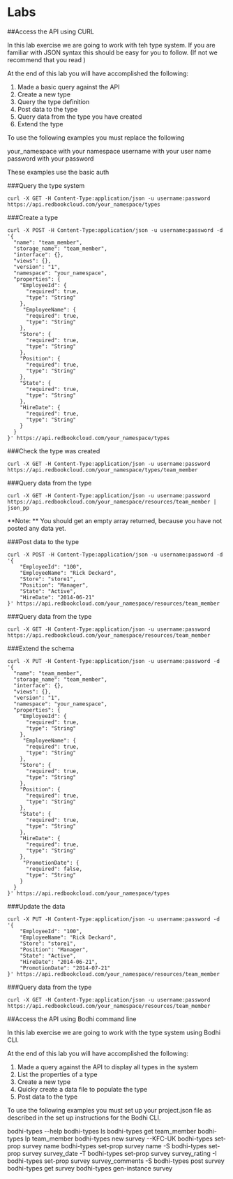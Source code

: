 Labs
===========

 

##Access the API using CURL

In this lab exercise we are going to work with teh type system. If you are familiar with JSON syntax this should be easy for you to follow. (If not we recommend that you read )

At the end of this lab you will have accomplished the following:  
1. Made a basic query against the API  
2. Create a new type  
3. Query the type definition  
4. Post data to the type  
5. Query data from the type you have created  
6. Extend the type  

To use the following examples you must replace the following

your_namespace with your namespace
username with your user name
password with your password

These examples use the basic auth 


###Query the type system

````
curl -X GET -H Content-Type:application/json -u username:password https://api.redbookcloud.com/your_namespace/types   
````

###Create a type

````  
curl -X POST -H Content-Type:application/json -u username:password -d '{
  "name": "team_member",
  "storage_name": "team_member",
  "interface": {},
  "views": {},
  "version": "1",
  "namespace": "your_namespace",
  "properties": {
    "EmployeeId": {
      "required": true,
      "type": "String"
    },
     "EmployeeName": {
      "required": true,
      "type": "String"
    },
    "Store": {
      "required": true,
      "type": "String"
    },
    "Position": {
      "required": true,
      "type": "String"
    },
    "State": {
      "required": true,
      "type": "String"
    },
    "HireDate": {
      "required": true,
      "type": "String"
    }
  }
}' https://api.redbookcloud.com/your_namespace/types
````  

###Check the type was created

````   
curl -X GET -H Content-Type:application/json -u username:password https://api.redbookcloud.com/your_namespace/types/team_member
```` 

###Query data from the type


````   
curl -X GET -H Content-Type:application/json -u username:password https://api.redbookcloud.com/your_namespace/resources/team_member | json_pp
```` 
**Note: ** You should get an empty array returned, because you have not posted any data yet.


###Post data to the type


````   
curl -X POST -H Content-Type:application/json -u username:password -d '{
    "EmployeeId": "100",
    "EmployeeName": "Rick Deckard",
    "Store": "store1",
    "Position": "Manager",
    "State": "Active",
    "HireDate": "2014-06-21"
}' https://api.redbookcloud.com/your_namespace/resources/team_member
```` 


###Query data from the type


````   
curl -X GET -H Content-Type:application/json -u username:password https://api.redbookcloud.com/your_namespace/resources/team_member
```` 



###Extend the schema

````
curl -X PUT -H Content-Type:application/json -u username:password -d '{
  "name": "team_member",
  "storage_name": "team_member",
  "interface": {},
  "views": {},
  "version": "1",
  "namespace": "your_namespace",
  "properties": {
    "EmployeeId": {
      "required": true,
      "type": "String"
    },
     "EmployeeName": {
      "required": true,
      "type": "String"
    },
    "Store": {
      "required": true,
      "type": "String"
    },
    "Position": {
      "required": true,
      "type": "String"
    },
    "State": {
      "required": true,
      "type": "String"
    },
    "HireDate": {
      "required": true,
      "type": "String"
    },
     "PromotionDate": {
      "required": false,
      "type": "String"
    }
  }
}' https://api.redbookcloud.com/your_namespace/types
````

###Update the data

````
curl -X PUT -H Content-Type:application/json -u username:password -d '{
    "EmployeeId": "100",
    "EmployeeName": "Rick Deckard",
    "Store": "store1",
    "Position": "Manager",
    "State": "Active",
    "HireDate": "2014-06-21",
    "PromotionDate": "2014-07-21"
}' https://api.redbookcloud.com/your_namespace/resources/team_member
````

###Query data from the type


````   
curl -X GET -H Content-Type:application/json -u username:password https://api.redbookcloud.com/your_namespace/resources/team_member
```` 




##Access the API using Bodhi command line

In this lab exercise we are going to work with the type system using Bodhi CLI. 

At the end of this lab you will have accomplished the following:  
1. Made a query against the API to display all types in the system  
2. List the properties of a type  
3. Create a new type  
4. Quicky create a data file to populate the type 
5. Post data to the type   

To use the following examples you must set up your project.json file as described in the set up instructions for the Bodhi CLI.


bodhi-types --help
bodhi-types ls
bodhi-types get team_member
bodhi-types lp team_member
bodhi-types new survey --KFC-UK
bodhi-types set-prop survey name
bodhi-types set-prop survey name -S
bodhi-types set-prop survey survey_date -T
bodhi-types set-prop survey survey_rating -I
bodhi-types set-prop survey survey_comments -S
bodhi-types post survey
bodhi-types get survey 
bodhi-types gen-instance survey


